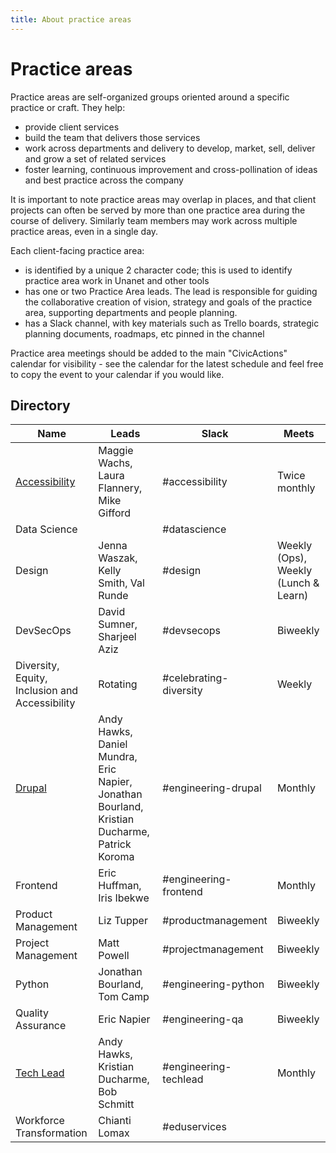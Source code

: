 ```yaml
---
title: About practice areas
---
```


# Practice areas

Practice areas are self-organized groups oriented around a specific practice or craft. They help:

-   provide client services
-   build the team that delivers those services
-   work across departments and delivery to develop, market, sell, deliver and grow a set of related services
-   foster learning, continuous improvement and cross-pollination of ideas and best practice across the company

It is important to note practice areas may overlap in places, and that client projects can often be served by more than one practice area during the course of delivery. Similarly team members may work across multiple practice areas, even in a single day.

Each client-facing practice area:

-   is identified by a unique 2 character code; this is used to identify practice area work in Unanet and other tools
-   has one or two Practice Area leads. The lead is responsible for guiding the collaborative creation of vision, strategy and goals of the practice area, supporting departments and people planning.
-   has a Slack channel, with key materials such as Trello boards, strategic planning documents, roadmaps, etc pinned in the channel

Practice area meetings should be added to the main "CivicActions" calendar for visibility - see the calendar for the latest schedule and feel free to copy the event to your calendar if you would like.

## Directory

| Name                                           | Leads                                                                                        | Slack                  | Meets                                |
| ---------------------------------------------- | -------------------------------------------------------------------------------------------- | ---------------------- | ------------------------------------ |
| [Accessibility](accessibility/README.md)       | Maggie Wachs, Laura Flannery, Mike Gifford                                                   | #accessibility         | Twice monthly                        |
| Data Science                                   |                                                                                              | #datascience           |                                      |
| Design                                         | Jenna Waszak, Kelly Smith, Val Runde                                                         | #design                | Weekly (Ops), Weekly (Lunch & Learn) |
| DevSecOps                                      | David Sumner, Sharjeel Aziz                                                                  | #devsecops             | Biweekly                             |
| Diversity, Equity, Inclusion and Accessibility | Rotating                                                                                     | #celebrating-diversity | Weekly                               |
| [Drupal](engineering/drupal/README.md)         | Andy Hawks, Daniel Mundra, Eric Napier, Jonathan Bourland, Kristian Ducharme, Patrick Koroma | #engineering-drupal    | Monthly                              |
| Frontend                                       | Eric Huffman, Iris Ibekwe                                                                    | #engineering-frontend  | Monthly                              |
| Product Management                             | Liz Tupper                                                                                   | #productmanagement     | Biweekly                             |
| Project Management                             | Matt Powell                                                                                  | #projectmanagement     | Biweekly                             |
| Python                                         | Jonathan Bourland, Tom Camp                                                                  | #engineering-python    | Biweekly                             |
| Quality Assurance                              | Eric Napier                                                                                  | #engineering-qa        | Biweekly                             |
| [Tech Lead](engineering/tech-lead/README.md)   | Andy Hawks, Kristian Ducharme, Bob Schmitt                                                   | #engineering-techlead  | Monthly                              |
| Workforce Transformation                       | Chianti Lomax                                                                                | #eduservices           |                                      |
